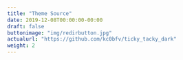 ```yaml
---
title: "Theme Source"
date: 2019-12-08T00:00:00-00:00
draft: false
buttonimage: "img/redirbutton.jpg"
actualurl: "https://github.com/kc0bfv/ticky_tacky_dark"
weight: 2
---
```


